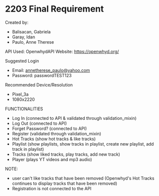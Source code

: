 # 2203 Final Requirement

Created by:
- Balisacan, Gabriela
- Garay, Idan
- Paulo, Anne Therese

API Used: OpenwhydAPI
Website: https://openwhyd.org/

Suggested Login
- Email: annetherese_paulo@yahoo.com
- Password: passwordTEST123

Recommended Device/Resolution
- Pixel_3a 
- 1080x2220

FUNCTIONALITIES
- Log In (connected to API & validated through validation_mixin)
- Log Out (connected to API)
- Forget Password? (connected to API)
- Register (validated through validation_mixin)
- Hot Tracks (show hot tracks & like tracks)
- Playlist (show playlists, show tracks in playlist, create new playlist, add track in playlist)
- Tracks (show liked tracks, play tracks, add new track)
- Player (plays YT videos and mp3 audio)

NOTE:
- user can't like tracks that have been removed
    (Openwhyd's Hot Tracks continues to display tracks that have been removed)
- Registration is not connected to the API

